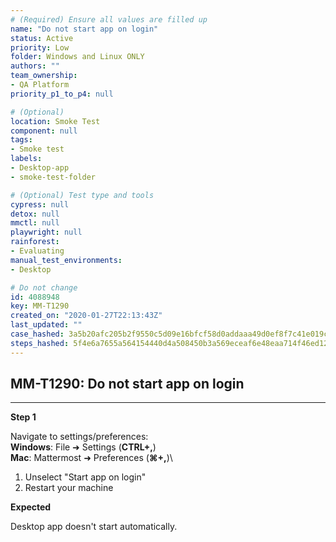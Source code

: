 ```yaml
---
# (Required) Ensure all values are filled up
name: "Do not start app on login"
status: Active
priority: Low
folder: Windows and Linux ONLY
authors: ""
team_ownership: 
- QA Platform
priority_p1_to_p4: null

# (Optional)
location: Smoke Test
component: null
tags: 
- Smoke test
labels: 
- Desktop-app
- smoke-test-folder

# (Optional) Test type and tools
cypress: null
detox: null
mmctl: null
playwright: null
rainforest: 
- Evaluating
manual_test_environments: 
- Desktop

# Do not change
id: 4088948
key: MM-T1290
created_on: "2020-01-27T22:13:43Z"
last_updated: ""
case_hashed: 3a5b20afc205b2f9550c5d09e16bfcf58d0addaaa49d0ef8f7c41e019ced74f5fd45264b2e0c76c220974ca14e34aa23
steps_hashed: 5f4e6a7655a564154440d4a508450b3a569eceaf6e48eaa714f46ed1277ccdc24101b082c123523619df16c5bd8c8b0b
---
```


<!-- (Auto-generated) Based on frontmatter's "key" and "name" -->

## MM-T1290: Do not start app on login

---

**Step 1**

Navigate to settings/preferences:\
**Windows**: File ➜ Settings (**CTRL+,**)\
**Mac**: Mattermost ➜ Preferences (**⌘+,**)\\

1. Unselect "Start app on login"
2. Restart your machine

**Expected**

Desktop app doesn't start automatically.
